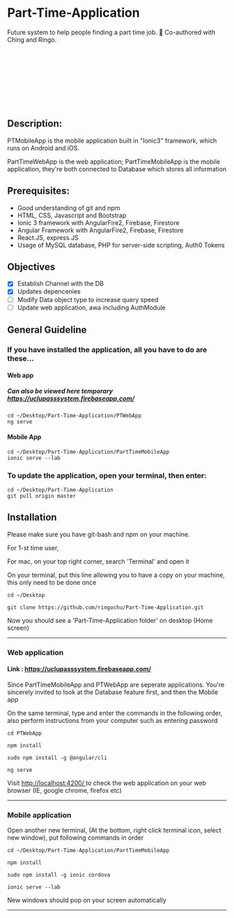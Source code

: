 # Part-Time-Application
Future system to help people finding a part time job. :shit: Co-authored with Ching and Ringo.

<div style="color:white;">

<pre style="color:none;"> 
__________                  __         __   .__                        ________          
\______   \_____  _______ _/  |_     _/  |_ |__|  _____    ____       /  _____/   ____   
 |     ___/\__  \ \_  __ \\   __\    \   __\|  | /     \ _/ __ \     /   \  ___  /  _ \  
 |    |     / __ \_|  | \/ |  |       |  |  |  ||  Y Y  \\  ___/     \    \_\  \(  <_> ) 
 |____|    (____  /|__|    |__|       |__|  |__||__|_|  / \___  >     \______  / \____/  
                \/                                    \/      \/             \/          
 </pre>

</div>

## Description:

PTMobileApp is the mobile application built in "Ionic3" framework, which runs on Android and iOS.<br>

PartTimeWebApp is the web application; PartTimeMobileApp is the mobile application, they're both connected to Database which stores all information
<br>

## Prerequisites:
* Good understanding of git and npm
* HTML, CSS, Javascript and Bootstrap
* Ionic 3 framework with AngularFire2, Firebase, Firestore
* Angular Framework with AngularFire2, Firebase, Firestore
* React.JS, express.JS
* Usage of MySQL database, PHP for server-side scripting, Auth0 Tokens

## Objectives
- [x] Establish Channel with the DB
- [x] Updates depencenies 
- [ ]  Modify Data object type to increase query speed
- [ ]  Update web application, awa including AuthModule

## General Guideline

### If you have installed the application, all you have to do are these...
 
 #### Web app 
 
 ##### Can also be viewed here temporary https://uclupasssystem.firebaseapp.com/
``` Put the following lines on your terminal 
cd ~/Desktop/Part-Time-Application/PTWebApp
ng serve
```
  #### Mobile App
  ```
  cd ~/Desktop/Part-Time-Application/PartTimeMobileApp
  ionic serve --lab
  ```
  
### To update the application, open your terminal, then enter:
  ```
  cd ~/Desktop/Part-Time-Application
  git pull origin master
  ```

## Installation 

Please make sure you have git-bash and npm on your machine.
<br>

For 1-st time user,

For mac, on your top right corner, search 'Terminal' and open it

On your terminal, put this line allowing you to have a copy on your machine, this only need to be done once

```
cd ~/Desktop
```
```
git clone https://github.com/ringochu/Part-Time-Application.git
```

Now you should see a 'Part-Time-Application folder' on desktop (Home screen)
<hr>


### Web application 

#### Link : <a href="https://uclupasssystem.firebaseapp.com/">https://uclupasssystem.firebaseapp.com/</a>

Since PartTimeMobileApp and PTWebApp are seperate applications.
You're sincerely invited to look at the Database feature first, and then the Mobile app

On the same terminal, type and enter the commands in the following order, also perform instructions from your computer such as entering password

```shell
cd PTWebApp
```
```
npm install
```
```shell
sudo npm install -g @angular/cli 
```

```shell
ng serve
```
Visit <a href='http://localhost:4200/'> http://localhost:4200/ </a> to check the web application on your web browser (IE, google chrome, firefox etc)

<hr> 

### Mobile application

Open another new terminal, (At the bottom, right click terminal icon, select new window), put following commands in order
```
cd ~/Desktop/Part-Time-Application/PartTimeMobileApp
```
```
npm install
```
```
sudo npm install -g ionic cordova
```
```
ionic serve --lab
```
New windows should pop on your screen automatically 

<hr>
